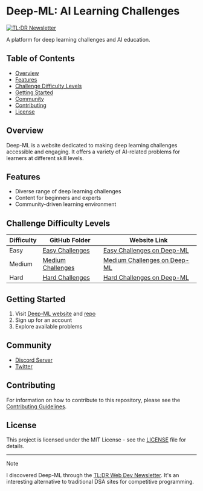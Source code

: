 ﻿# Deep-ML: AI Learning Challenges

[![TL;DR Newsletter](https://img.shields.io/badge/Found%20via-TL%3BDR%20Newsletter-blue)](https://tldr.tech/newsletters)

A platform for deep learning challenges and AI education.

## Table of Contents

- [Overview](#overview)
- [Features](#features)
- [Challenge Difficulty Levels](#challenge-difficulty-levels)
- [Getting Started](#getting-started)
- [Community](#community)
- [Contributing](#contributing)
- [License](#license)

## Overview

Deep-ML is a website dedicated to making deep learning challenges accessible and engaging. It offers a variety of AI-related problems for learners at different skill levels.

## Features

- Diverse range of deep learning challenges
- Content for beginners and experts
- Community-driven learning environment

## Challenge Difficulty Levels

| Difficulty | GitHub Folder | Website Link |
|------------|---------------|--------------|
| Easy       | [Easy Challenges](https://github.com/Haleshot/Deep-ML/tree/main/easy) | [Easy Challenges on Deep-ML](https://www.deep-ml.com/?difficulty=easy&category=&solved=unsolved&page=1) |
| Medium     | [Medium Challenges](https://github.com/Haleshot/Deep-ML/tree/main/medium) | [Medium Challenges on Deep-ML](https://www.deep-ml.com/?difficulty=medium&category=&solved=unsolved&page=1) |
| Hard       | [Hard Challenges](https://github.com/Haleshot/Deep-ML/tree/main/hard) | [Hard Challenges on Deep-ML](https://www.deep-ml.com/?difficulty=hard&category=&solved=unsolved&page=1) |

## Getting Started

1. Visit [Deep-ML website](https://www.deep-ml.com) and [repo](https://github.com/Open-Deep-ML/DML-OpenProblem)
2. Sign up for an account
3. Explore available problems

## Community

- [Discord Server](https://discord.gg/JwMePfMZAV)
- [Twitter](https://x.com/real_deep_ml)

## Contributing

For information on how to contribute to this repository, please see the [Contributing Guidelines](CONTRIBUTING.md).

## License

This project is licensed under the MIT License - see the [LICENSE](LICENSE) file for details.

---

> [!Note]
> I discovered Deep-ML through the [TL;DR Web Dev Newsletter](https://tldr.tech/webdev). It's an interesting alternative to traditional DSA sites for competitive programming.
